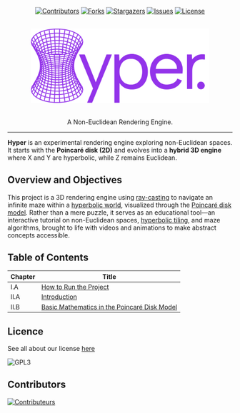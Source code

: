 <a id="readme-top"></a>
<div align="center">

[![Contributors][contributors-shield]][contributors-url]
[![Forks][forks-shield]][forks-url]
[![Stargazers][stars-shield]][stars-url]
[![Issues][issues-shield]][issues-url]
[![License][license-shield]][license-url]

</div>

<!-- PROJECT LOGO -->
<br />
<div align="center">
  <img src="docs/logo.svg" width="400">
  <p align="center">
    <br />
    A Non-Euclidean Rendering Engine.
  </p>
</div>

---

**Hyper** is an experimental rendering engine exploring non-Euclidean spaces.  
It starts with the **Poincaré disk (2D)** and evolves into a **hybrid 3D engine** where X and Y are hyperbolic, while Z
remains Euclidean.

## Overview and Objectives

This project is a 3D rendering engine using [ray-casting](https://en.wikipedia.org/wiki/Ray_casting) to navigate an
infinite maze within a [hyperbolic world](https://en.wikipedia.org/wiki/Hyperbolic_geometry), visualized through the
[Poincaré disk model](https://en.wikipedia.org/wiki/Poincar%C3%A9_disk_model). Rather than a mere puzzle, it serves as
an educational tool—an interactive tutorial on non-Euclidean spaces,
[hyperbolic tiling](http://aleph0.clarku.edu/~djoyce/poincare/poincare.html), and maze algorithms, brought to
life with videos and animations to make abstract concepts accessible.

## Table of Contents

| Chapter | Title|
|---------|----------------------------------------------|
| I.A | [How to Run the Project](docs/running-the-project.md) |
| II.A | [Introduction](docs/I/introduction.md)         |
| II.B | [Basic Mathematics in the Poincaré Disk Model](docs/I/basic-mathematics-in-the-poincare-disk-model.md) |

## Licence

See all about our license [here](/LICENCE)

![GPL3](https://upload.wikimedia.org/wikipedia/commons/c/cb/GPLv3_Logo_filled.png)

## Contributors

[![Contributeurs](https://contrib.rocks/image?repo=cocosol007/hyper)](https://github.com/cocosol007/hyper/graphs/contributors)



[contributors-shield]: https://img.shields.io/github/contributors/cocosol007/hyper.svg?style=for-the-badge

[contributors-url]: https://github.com/cocosol007/hyper/graphs/contributors

[forks-shield]: https://img.shields.io/github/forks/cocosol007/hyper.svg?style=for-the-badge

[forks-url]: https://github.com/cocosol007/hyper/network/members

[stars-shield]: https://img.shields.io/github/stars/cocosol007/hyper.svg?style=for-the-badge

[stars-url]: https://github.com/cocosol007/hyper/stargazers

[issues-shield]: https://img.shields.io/github/issues/cocosol007/hyper.svg?style=for-the-badge

[issues-url]: https://github.com/cocosol007/hyper/issues

[license-shield]: https://img.shields.io/github/license/cocosol007/hyper.svg?style=for-the-badge

[license-url]: https://github.com/cocosol007/hyper/blob/main/LICENCE
